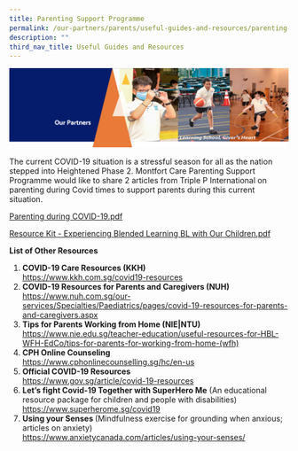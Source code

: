 ```yaml
---
title: Parenting Support Programme
permalink: /our-partners/parents/useful-guides-and-resources/parenting-support-programme/
description: ""
third_nav_title: Useful Guides and Resources
---
```

<img src="/images/OurPartners.png">
<p>The current COVID-19 situation is a stressful season for all as the nation stepped into Heightened Phase 2. Montfort Care Parenting Support Programme would like to share 2 articles from Triple P International on parenting during Covid times to support parents during this current situation.</p>
<p><a href="/files/Parenting%20during%20COVID-19.pdf">Parenting during COVID-19.pdf</a></p>
<p><a href="/files/Resource%20Kit%20-%20Experiencing%20Blended%20Learning%20BL%20with%20Our%20Children.pdf">Resource Kit - Experiencing Blended Learning BL with Our Children.pdf</a></p>
<p><strong>List of Other Resources<br /></strong></p>
<ol>
<li><strong>COVID-19 Care Resources (KKH)&nbsp;</strong><br /><a href="https://www.kkh.com.sg/covid19-resources">https://www.kkh.com.sg/covid19-resources</a></li>
<li><strong>COVID-19 Resources for Parents and Caregivers (NUH)</strong><br /><a href="https://www.nuh.com.sg/our-services/Specialties/Paediatrics/pages/covid-19-resources-for-parents-and-caregivers.aspx">https://www.nuh.com.sg/our-services/Specialties/Paediatrics/pages/covid-19-resources-for-parents-and-caregivers.aspx</a></li>
<li><strong>Tips for Parents Working from Home (NIE|NTU)</strong><br /><a href="https://www.nie.edu.sg/teacher-education/useful-resources-for-HBL-WFH-EdCo/tips-for-parents-for-working-from-home-(wfh)">https://www.nie.edu.sg/teacher-education/useful-resources-for-HBL-WFH-EdCo/tips-for-parents-for-working-from-home-(wfh)</a></li>
<li><strong>CPH Online Counseling</strong><br /><a href="https://www.cphonlinecounselling.sg/hc/en-us">https://www.cphonlinecounselling.sg/hc/en-us</a></li>
<li><strong>Official COVID-19 Resources</strong><br /><a href="https://www.gov.sg/article/covid-19-resources">https://www.gov.sg/article/covid-19-resources</a></li>
<li><strong>Let&rsquo;s fight Covid-19 Together with SuperHero Me</strong>&nbsp;(An educational resource package for children and people with disabilities)<br /><a href="https://www.superherome.sg/covid19">https://www.superherome.sg/covid19</a></li>
<li><strong>Using your Senses </strong>(Mindfulness exercise for grounding when anxious; articles on anxiety)<br /><a href="https://www.anxietycanada.com/articles/using-your-senses/">https://www.anxietycanada.com/articles/using-your-senses/</a></li>
</ol>